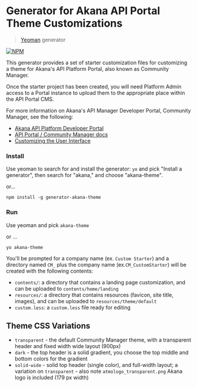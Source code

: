 # Generator for Akana API Portal Theme Customizations

> [Yeoman](http://yeoman.io) generator

[![NPM](https://nodei.co/npm/generator-akana-theme.png)](https://www.npmjs.com/package/generator-akana-theme)

This generator provides a set of starter customization files for customizing a theme for Akana's API Platform Portal, also known as Community Manager.

Once the starter project has been created, you will need Platform Admin access to a Portal  instance to upload them to the appropriate place within the API Portal CMS.

For more information on Akana's API Manager Developer Portal, Community Manager, see the following:

* [Akana API Platform Developer Portal](https://www.akana.com/products/api-portal)
* [API Portal / Community Manager docs](http://docs.akana.com/cm/index.html)
* [Customizing the User Interface](http://docs.akana.com/cm/share/cm_customizing_ui.htm) 

### Install

Use yeoman to search for and install the generator: `yo` and pick "Install a generator", then search for "akana," and choose "akana-theme".

or...

```
npm install -g generator-akana-theme
```
### Run

Use yeoman and pick `akana-theme`

or ...

```
yo akana-theme
```

You'll be prompted for a company name (ex. `Custom Starter`) and a directory named `CM_` plus the company name (ex.`CM_CustomStarter`) will be created with the following contents:


* `contents/`: a directory that contains a landing page customization, and can be uploaded to `contents/home/landing`
* `resources/`: a directory that contains resources (favicon, site title, images), and can be uploaded to `resources/theme/default`
* `custom.less`: a `custom.less` file ready for editing

## Theme CSS Variations

* `transparent` - the default Community Manager theme, with a transparent header and fixed width wide layout (900px) 
* `dark` - the top header is a solid gradient, you choose the top middle and bottom colors for the gradient
* `solid-wide` - solid top header (single color), and full-width layout; a variation on `transparent` - also note `atmologo_transparent.png` Akana logo is included (179 px width)
